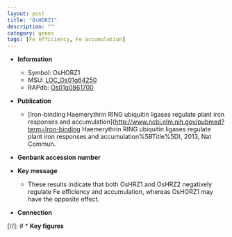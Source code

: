 ```yaml
---
layout: post
title: "OsHORZ1"
description: ""
category: genes
tags: [Fe efficiency, Fe accumulation]
---
```


* **Information**  
    + Symbol: OsHORZ1  
    + MSU: [LOC_Os01g64250](http://rice.uga.edu/cgi-bin/ORF_infopage.cgi?orf=LOC_Os01g64250)  
    + RAPdb: [Os01g0861700](https://rapdb.dna.affrc.go.jp/locus/?name=Os01g0861700)  

* **Publication**  
    + [Iron-binding Haemerythrin RING ubiquitin ligases regulate plant iron responses and accumulation](http://www.ncbi.nlm.nih.gov/pubmed?term=Iron-binding Haemerythrin RING ubiquitin ligases regulate plant iron responses and accumulation%5BTitle%5D), 2013, Nat Commun.

* **Genbank accession number**  

* **Key message**  
    + These results indicate that both OsHRZ1 and OsHRZ2 negatively regulate Fe efficiency and accumulation, whereas OsHORZ1 may have the opposite effect.

* **Connection**  

[//]: # * **Key figures**  


